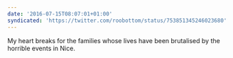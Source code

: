 ```yaml
---
date: '2016-07-15T08:07:01+01:00'
syndicated: 'https://twitter.com/roobottom/status/753851345246023680'
---
```

My heart breaks for the families whose lives have been brutalised by the horrible events in Nice.
